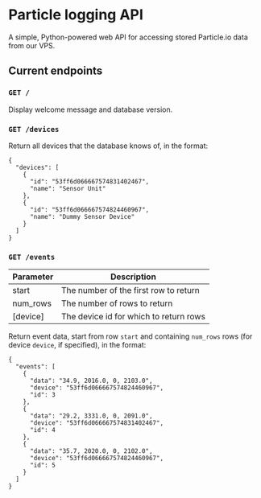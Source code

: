 # Particle logging API
A simple, Python-powered web API for accessing stored Particle.io data from our VPS.

## Current endpoints

### ``GET /``
Display welcome message and database version.

### ``GET /devices``
Return all devices that the database knows of, in the format:
```
{
  "devices": [
    {
      "id": "53ff6d066667574831402467", 
      "name": "Sensor Unit"
    }, 
    {
      "id": "53ff6d066667574824460967", 
      "name": "Dummy Sensor Device"
    }
  ]
}
```


### ``GET /events``
| Parameter | Description                            |
|-----------|----------------------------------------|
| start     | The number of the first row to return  |
| num_rows  | The number of rows to return           |
| [device]  | The device id for which to return rows |

Return event data, start from row ``start`` and containing ``num_rows`` rows (for device ``device``, if specified), in the format:

```
{
  "events": [
    {
      "data": "34.9, 2016.0, 0, 2103.0", 
      "device": "53ff6d066667574824460967", 
      "id": 3
    }, 
    {
      "data": "29.2, 3331.0, 0, 2091.0", 
      "device": "53ff6d066667574831402467", 
      "id": 4
    }, 
    {
      "data": "35.7, 2020.0, 0, 2102.0", 
      "device": "53ff6d066667574824460967", 
      "id": 5
    }
  ]
}
```
